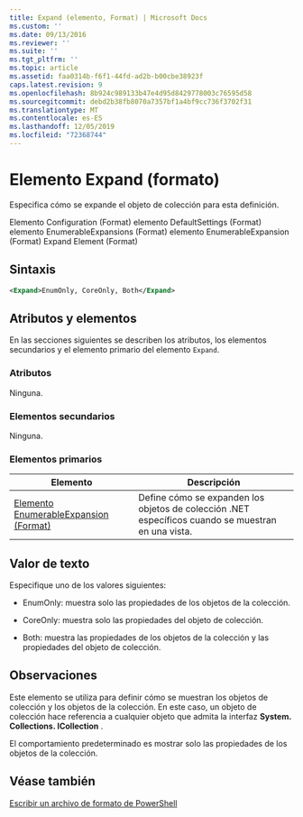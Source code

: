 ```yaml
---
title: Expand (elemento, Format) | Microsoft Docs
ms.custom: ''
ms.date: 09/13/2016
ms.reviewer: ''
ms.suite: ''
ms.tgt_pltfrm: ''
ms.topic: article
ms.assetid: faa0314b-f6f1-44fd-ad2b-b00cbe38923f
caps.latest.revision: 9
ms.openlocfilehash: 8b924c989133b47e4d95d8429778003c76595d58
ms.sourcegitcommit: debd2b38fb8070a7357bf1a4bf9cc736f3702f31
ms.translationtype: MT
ms.contentlocale: es-ES
ms.lasthandoff: 12/05/2019
ms.locfileid: "72368744"
---
```

# <a name="expand-element-format"></a>Elemento Expand (formato)

Especifica cómo se expande el objeto de colección para esta definición.

Elemento Configuration (Format) elemento DefaultSettings (Format) elemento EnumerableExpansions (Format) elemento EnumerableExpansion (Format) Expand Element (Format)

## <a name="syntax"></a>Sintaxis

```xml
<Expand>EnumOnly, CoreOnly, Both</Expand>
```

## <a name="attributes-and-elements"></a>Atributos y elementos

En las secciones siguientes se describen los atributos, los elementos secundarios y el elemento primario del elemento `Expand`.

### <a name="attributes"></a>Atributos

Ninguna.

### <a name="child-elements"></a>Elementos secundarios

Ninguna.

### <a name="parent-elements"></a>Elementos primarios

|Elemento|Descripción|
|-------------|-----------------|
|[Elemento EnumerableExpansion (Format)](./enumerableexpansion-element-format.md)|Define cómo se expanden los objetos de colección .NET específicos cuando se muestran en una vista.|

## <a name="text-value"></a>Valor de texto

Especifique uno de los valores siguientes:

- EnumOnly: muestra solo las propiedades de los objetos de la colección.

- CoreOnly: muestra solo las propiedades del objeto de colección.

- Both: muestra las propiedades de los objetos de la colección y las propiedades del objeto de colección.

## <a name="remarks"></a>Observaciones

Este elemento se utiliza para definir cómo se muestran los objetos de colección y los objetos de la colección. En este caso, un objeto de colección hace referencia a cualquier objeto que admita la interfaz **System. Collections. ICollection** .

El comportamiento predeterminado es mostrar solo las propiedades de los objetos de la colección.

## <a name="see-also"></a>Véase también

[Escribir un archivo de formato de PowerShell](./writing-a-powershell-formatting-file.md)
